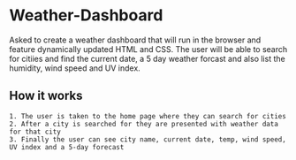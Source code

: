 # Weather-Dashboard
Asked to create a weather dashboard that will run in the browser and feature dynamically updated HTML and CSS. The user will be able to search for citiies and find the current date, a 5 day weather forcast and also list the humidity, wind speed and UV index.

## How it works
    1. The user is taken to the home page where they can search for cities
    2. After a city is searched for they are presented with weather data for that city
    3. Finally the user can see city name, current date, temp, wind speed, UV index and a 5-day forecast